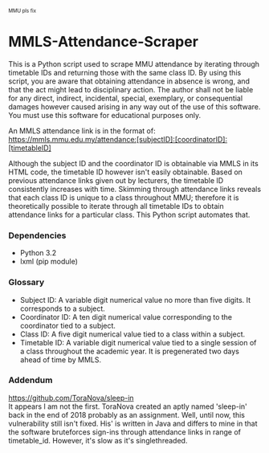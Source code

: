<sub><sub>MMU pls fix</sub></sub>
# MMLS-Attendance-Scraper
This is a Python script used to scrape MMU attendance by iterating through timetable IDs and returning those with the same class ID. By using this script, you are aware that obtaining attendance in absence is wrong, and that the act might lead to disciplinary action. The author shall not be liable for any direct, indirect, incidental, special, exemplary, or consequential damages however caused arising in any way out of the use of this software. You must use this software for educational purposes only.

An MMLS attendance link is in the format of:  
https://mmls.mmu.edu.my/attendance:[subjectID]:[coordinatorID]:[timetableID]

Although the subject ID and the coordinator ID is obtainable via MMLS in its HTML code, the timetable ID however isn't easily obtainable. Based on previous attendance links given out by lecturers, the timetable ID consistently increases with time. Skimming through attendance links reveals that each class ID is unique to a class throughout MMU; therefore it is theoretically possible to iterate through all timetable IDs to obtain attendance links for a particular class. This Python script automates that.

### Dependencies
- Python 3.2
- lxml (pip module)

### Glossary
- Subject ID: A variable digit numerical value no more than five digits. It corresponds to a subject.
- Coordinator ID: A ten digit numerical value corresponding to the coordinator tied to a subject.
- Class ID: A five digit numerical value tied to a class within a subject.
- Timetable ID: A variable digit numerical value tied to a single session of a class throughout the academic year. It is pregenerated two days ahead of time by MMLS.

### Addendum
https://github.com/ToraNova/sleep-in  
It appears I am not the first. ToraNova created an aptly named 'sleep-in' back in the end of 2018 probably as an assignment. Well, until now, this vulnerability still isn't fixed. His' is written in Java and differs to mine in that the software bruteforces sign-ins through attendance links in range of timetable_id. However, it's slow as it's singlethreaded.

